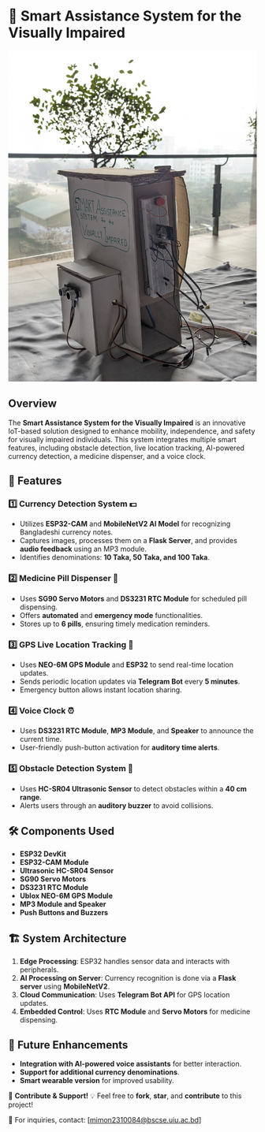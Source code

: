 # 🎯 **Smart Assistance System for the Visually Impaired**

![Smart Assistance System](smart_assistance.jpg)

## Overview

The **Smart Assistance System for the Visually Impaired** is an innovative IoT-based solution designed to enhance mobility, independence, and safety for visually impaired individuals. This system integrates multiple smart features, including obstacle detection, live location tracking, AI-powered currency detection, a medicine dispenser, and a voice clock.

## 🚀 Features

### 1️⃣ Currency Detection System 💵
- Utilizes **ESP32-CAM** and **MobileNetV2 AI Model** for recognizing Bangladeshi currency notes.
- Captures images, processes them on a **Flask Server**, and provides **audio feedback** using an MP3 module.
- Identifies denominations: **10 Taka, 50 Taka, and 100 Taka**.

### 2️⃣ Medicine Pill Dispenser 💊
- Uses **SG90 Servo Motors** and **DS3231 RTC Module** for scheduled pill dispensing.
- Offers **automated** and **emergency mode** functionalities.
- Stores up to **6 pills**, ensuring timely medication reminders.

### 3️⃣ GPS Live Location Tracking 📍
- Uses **NEO-6M GPS Module** and **ESP32** to send real-time location updates.
- Sends periodic location updates via **Telegram Bot** every **5 minutes**.
- Emergency button allows instant location sharing.

### 4️⃣ Voice Clock ⏰
- Uses **DS3231 RTC Module**, **MP3 Module**, and **Speaker** to announce the current time.
- User-friendly push-button activation for **auditory time alerts**.

### 5️⃣ Obstacle Detection System 🚧
- Uses **HC-SR04 Ultrasonic Sensor** to detect obstacles within a **40 cm range**.
- Alerts users through an **auditory buzzer** to avoid collisions.

## 🛠 Components Used

- **ESP32 DevKit**
- **ESP32-CAM Module**
- **Ultrasonic HC-SR04 Sensor**
- **SG90 Servo Motors**
- **DS3231 RTC Module**
- **Ublox NEO-6M GPS Module**
- **MP3 Module and Speaker**
- **Push Buttons and Buzzers**

## 🏗 System Architecture

1. **Edge Processing**: ESP32 handles sensor data and interacts with peripherals.
2. **AI Processing on Server**: Currency recognition is done via a **Flask server** using **MobileNetV2**.
3. **Cloud Communication**: Uses **Telegram Bot API** for GPS location updates.
4. **Embedded Control**: Uses **RTC Module** and **Servo Motors** for medicine dispensing.

## 🔮 Future Enhancements

- **Integration with AI-powered voice assistants** for better interaction.
- **Support for additional currency denominations**.
- **Smart wearable version** for improved usability.

📢 **Contribute & Support!** 💡 Feel free to **fork**, **star**, and **contribute** to this project!

📩 For inquiries, contact: [mimon2310084@bscse.uiu.ac.bd]

